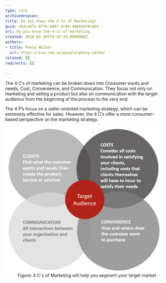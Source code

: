 ```yaml
---
type: rule
archivedreason: 
title: Do you know the 4 Cs of Marketing?
guid: e64ca8fa-0776-4d6f-9c89-49893470c864
uri: do-you-know-the-4-cs-of-marketing
created: 2020-05-26T23:42:19.0000000Z
authors:
- title: Penny Walker
  url: https://ssw.com.au/people/penny-walker
related: []
redirects: []

---
```


The 4 C’s of marketing can be broken down into Consumer wants and needs, Cost, Convenience, and Communication. They focus not only on marketing and selling a product but also on communication with the target audience from the beginning of the process to the very end.

<!--endintro-->

The 4 P’s focus on a seller-oriented marketing strategy, which can be extremely effective for sales. However, the 4 C’s offer a more consumer-based perspective on the marketing strategy.
<dl class="image"><dt><img src="4-cs-mkt.png" alt="4-cs-mkt.png" style="width:750px;"></dt><dd>Figure: 4 C's of Marketing will help you segment your target market</dd></dl>

